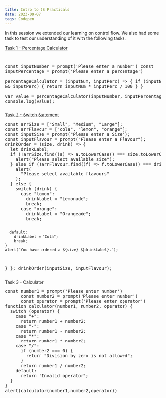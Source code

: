 ```yaml
---
title: Intro to JS Practicals
date: 2023-09-07
tags: Codepen
---
```

In this session we extended our learning on control flow. We also had some task to test our understanding of it with the following tasks.

<a href="https://codepen.io/Steelaxel/pen/eYbwojB?editors=1111"> Task 1 - Percentage Calculator</a>
<div class="box">
<pre>

const inputNumber = prompt('Please enter a number')
const inputPercentage = prompt('Please enter a percentage')     
percentageCalculator = (inputNum, inputPerc) => {
  if (inputNum && inputPerc) {
    return inputNum * inputPerc / 100
  }
}     
var value = percentageCalculator(inputNumber, inputPercentage)
console.log(value);
</pre>
</div>

<a href= "https://codepen.io/Steelaxel/pen/ZEVdZNL"> Task 2 - Switch Statement</a>
<div class="box">
<pre>
const arrSize = ["Small", "Medium", "Large"];
const arrFlavour = ["cola", "lemon", "orange"];
const inputSize = prompt("Please enter a Size");
const inputFlavour = prompt("Please enter a Flavour");
drinkOrder = (size, drink) => {
  let drinkLabel;
  if (!arrSize.find((a) => a.toLowerCase() === size.toLowerCase())) {
    alert("Please select available size");
  } else if (!arrFlavour.find((f) => f.toLowerCase() === drink.toLowerCase())) {
    alert(
      "Please select available flavours"
    );
  } else {
    switch (drink) {
      case "lemon":
        drinkLabel = "Lemonade";
        break;
      case "orange":
        drinkLabel = "Orangeade";
        break;

      default:
        drinkLabel = "Cola";
        break;
    }
    alert(`You have ordered a ${size} ${drinkLabel}.`);
  }
};
drinkOrder(inputSize, inputFlavour);
</pre>
</div>

<a href= "https://codepen.io/Steelaxel/pen/poqXmzE"> Task 3 - Calculator</a>
<div class="box">
<pre>
const number1 = prompt('Please enter number')
      const number2 = prompt('Please enter number')
      const operator = prompt('Please enter operator')
function calculator(number1, number2, operator) {
  switch (operator) {
    case "+":
      return number1 + number2;
    case "-":
      return number1 - number2;
    case "*":
      return number1 * number2;
    case "/":
      if (number2 === 0) {
        return "Division by zero is not allowed";
      }
      return number1 / number2;
    default:
      return "Invalid operator";
  }
}
alert(calculator(number1,number2,operator))
</pre>
</div>